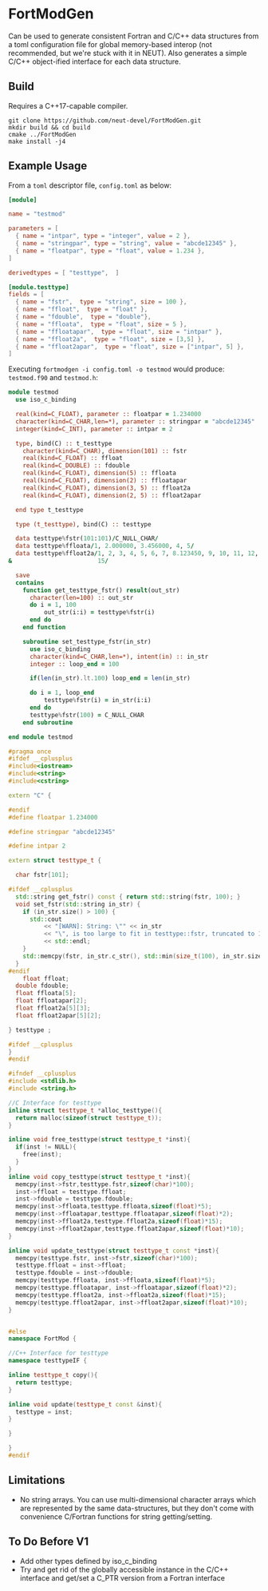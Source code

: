 # FortModGen

Can be used to generate consistent Fortran and C/C++ data structures from a toml configuration file for global memory-based interop (not recommended, but we're stuck with it in NEUT). Also generates a simple C/C++ object-ified interface for each data structure.

## Build

Requires a C++17-capable compiler.

```
git clone https://github.com/neut-devel/FortModGen.git
mkdir build && cd build
cmake ../FortModGen
make install -j4
```

## Example Usage

From a `toml` descriptor file, `config.toml` as below:

```toml
[module]

name = "testmod"

parameters = [
  { name = "intpar", type = "integer", value = 2 },
  { name = "stringpar", type = "string", value = "abcde12345" },
  { name = "floatpar", type = "float", value = 1.234 },
]

derivedtypes = [ "testtype",  ]

[module.testtype]
fields = [
  { name = "fstr",  type = "string", size = 100 },
  { name = "ffloat",  type = "float" },
  { name = "fdouble",  type = "double"},
  { name = "ffloata",  type = "float", size = 5 },
  { name = "ffloatapar",  type = "float", size = "intpar" },
  { name = "ffloat2a",  type = "float", size = [3,5] },
  { name = "ffloat2apar",  type = "float", size = ["intpar", 5] },
]

```

Executing `fortmodgen -i config.toml -o testmod` would produce: `testmod.f90` and `testmod.h`:

```fortran
module testmod
  use iso_c_binding

  real(kind=C_FLOAT), parameter :: floatpar = 1.234000
  character(kind=C_CHAR,len=*), parameter :: stringpar = "abcde12345"
  integer(kind=C_INT), parameter :: intpar = 2

  type, bind(C) :: t_testtype
    character(kind=C_CHAR), dimension(101) :: fstr
    real(kind=C_FLOAT) :: ffloat
    real(kind=C_DOUBLE) :: fdouble
    real(kind=C_FLOAT), dimension(5) :: ffloata
    real(kind=C_FLOAT), dimension(2) :: ffloatapar
    real(kind=C_FLOAT), dimension(3, 5) :: ffloat2a
    real(kind=C_FLOAT), dimension(2, 5) :: ffloat2apar

  end type t_testtype

  type (t_testtype), bind(C) :: testtype

  data testtype%fstr(101:101)/C_NULL_CHAR/
  data testtype%ffloata/1, 2.000000, 3.456000, 4, 5/
  data testtype%ffloat2a/1, 2, 3, 4, 5, 6, 7, 8.123450, 9, 10, 11, 12, 13, 14, &
&                        15/

  save
  contains
    function get_testtype_fstr() result(out_str)
      character(len=100) :: out_str
      do i = 1, 100
          out_str(i:i) = testtype%fstr(i)
      end do
    end function

    subroutine set_testtype_fstr(in_str)
      use iso_c_binding
      character(kind=C_CHAR,len=*), intent(in) :: in_str
      integer :: loop_end = 100

      if(len(in_str).lt.100) loop_end = len(in_str)

      do i = 1, loop_end
          testtype%fstr(i) = in_str(i:i)
      end do
      testtype%fstr(100) = C_NULL_CHAR
    end subroutine

end module testmod


```

```c++
#pragma once
#ifdef __cplusplus
#include<iostream>
#include<string>
#include<cstring>

extern "C" {

#endif
#define floatpar 1.234000

#define stringpar "abcde12345"

#define intpar 2

extern struct testtype_t {

  char fstr[101];

#ifdef __cplusplus
  std::string get_fstr() const { return std::string(fstr, 100); }
  void set_fstr(std::string in_str) {
    if (in_str.size() > 100) {
      std::cout
          << "[WARN]: String: \"" << in_str
          << "\", is too large to fit in testtype::fstr, truncated to 100 characters."
          << std::endl;
    }
    std::memcpy(fstr, in_str.c_str(), std::min(size_t(100), in_str.size()));
  }
#endif
    float ffloat;
  double fdouble;
  float ffloata[5];
  float ffloatapar[2];
  float ffloat2a[5][3];
  float ffloat2apar[5][2];

} testtype ;

#ifdef __cplusplus
}
#endif

#ifndef __cplusplus
#include <stdlib.h>
#include <string.h>

//C Interface for testtype
inline struct testtype_t *alloc_testtype(){
  return malloc(sizeof(struct testtype_t));
}

inline void free_testtype(struct testtype_t *inst){
  if(inst != NULL){
    free(inst);
  }
}
inline void copy_testtype(struct testtype_t *inst){
  memcpy(inst->fstr,testtype.fstr,sizeof(char)*100);
  inst->ffloat = testtype.ffloat;
  inst->fdouble = testtype.fdouble;
  memcpy(inst->ffloata,testtype.ffloata,sizeof(float)*5);
  memcpy(inst->ffloatapar,testtype.ffloatapar,sizeof(float)*2);
  memcpy(inst->ffloat2a,testtype.ffloat2a,sizeof(float)*15);
  memcpy(inst->ffloat2apar,testtype.ffloat2apar,sizeof(float)*10);
}

inline void update_testtype(struct testtype_t const *inst){
  memcpy(testtype.fstr, inst->fstr,sizeof(char)*100);
  testtype.ffloat = inst->ffloat;
  testtype.fdouble = inst->fdouble;
  memcpy(testtype.ffloata, inst->ffloata,sizeof(float)*5);
  memcpy(testtype.ffloatapar, inst->ffloatapar,sizeof(float)*2);
  memcpy(testtype.ffloat2a, inst->ffloat2a,sizeof(float)*15);
  memcpy(testtype.ffloat2apar, inst->ffloat2apar,sizeof(float)*10);
}


#else
namespace FortMod {

//C++ Interface for testtype
namespace testtypeIF {

inline testtype_t copy(){
  return testtype;
}

inline void update(testtype_t const &inst){
  testtype = inst;
}

}

}
#endif


```

## Limitations

* No string arrays. You can use multi-dimensional character arrays which are represented by the same data-structures, but they don't come with convenience C/Fortran functions for string getting/setting.

## To Do Before V1

* Add other types defined by iso_c_binding
* Try and get rid of the globally accessible instance in the C/C++ interface and get/set a C_PTR version from a Fortran interface